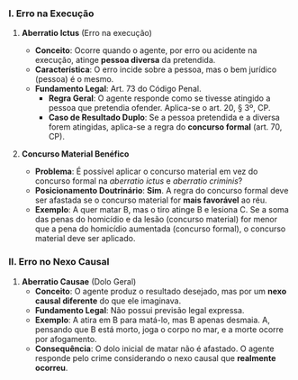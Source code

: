 ### I. Erro na Execução

1.  **Aberratio Ictus** (Erro na execução)
    * **Conceito**: Ocorre quando o agente, por erro ou acidente na execução, atinge **pessoa diversa** da pretendida.
    * **Característica**: O erro incide sobre a pessoa, mas o bem jurídico (pessoa) é o mesmo.
    * **Fundamento Legal**: Art. 73 do Código Penal.
        * **Regra Geral**: O agente responde como se tivesse atingido a pessoa que pretendia ofender. Aplica-se o art. 20, § 3º, CP.
        * **Caso de Resultado Duplo**: Se a pessoa pretendida e a diversa forem atingidas, aplica-se a regra do **concurso formal** (art. 70, CP).

2.  **Concurso Material Benéfico**
    * **Problema**: É possível aplicar o concurso material em vez do concurso formal na _aberratio ictus_ e _aberratio criminis_?
    * **Posicionamento Doutrinário**: **Sim**. A regra do concurso formal deve ser afastada se o concurso material for **mais favorável** ao réu.
    * **Exemplo**: A quer matar B, mas o tiro atinge B e lesiona C. Se a soma das penas do homicídio e da lesão (concurso material) for menor que a pena do homicídio aumentada (concurso formal), o concurso material deve ser aplicado.

### II. Erro no Nexo Causal

1.  **Aberratio Causae** (Dolo Geral)
    * **Conceito**: O agente produz o resultado desejado, mas por um **nexo causal diferente** do que ele imaginava.
    * **Fundamento Legal**: Não possui previsão legal expressa.
    * **Exemplo**: A atira em B para matá-lo, mas B apenas desmaia. A, pensando que B está morto, joga o corpo no mar, e a morte ocorre por afogamento.
    * **Consequência**: O dolo inicial de matar não é afastado. O agente responde pelo crime considerando o nexo causal que **realmente ocorreu**.
